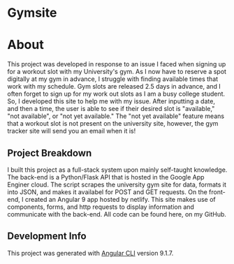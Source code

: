 # Gymsite

# About
This project was developed in response to an issue I faced when signing up for a workout slot with my University's gym. As I now have to reserve a spot digitally at my gym in advance, I struggle with finding available times that work with my schedule. Gym slots are released 2.5 days in advance, and I often forget to sign up for my work out slots as I am a busy college student. So, I developed this site to help me with my issue. After inputting a date, and then a time, the user is able to see if their desired slot is "available," "not available", or "not yet available." The "not yet available" feature means that a workout slot is not present on the university site, however, the gym tracker site will send you an email when it is!

## Project Breakdown
I built this project as a full-stack system upon mainly self-taught knowledge. The back-end is a Python/Flask API that is hosted in the Google App Enginer cloud. The script scrapes the university gym site for data, formats it into JSON, and makes it availabel for POST and GET requests. On the front-end, I created an Angular 9 app hosted by netlify. This site makes use of components, forms, and http requests to display information and communicate with the back-end. All code can be found here, on my GitHub. 

## Development Info
This project was generated with [Angular CLI](https://github.com/angular/angular-cli) version 9.1.7.

